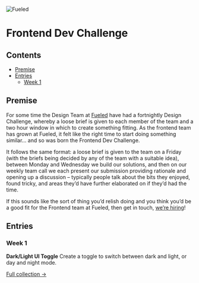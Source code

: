![Fueled](https://fueled.com/assets/images/logo.png)

# Frontend Dev Challenge

## Contents
- [Premise](#premise)
- [Entries](#entries)
  - [Week 1](#week-1)

## Premise

For some time the Design Team at [Fueled](https://fueled.com) have had a fortnightly Design Challenge, whereby a loose brief is given to each member of the team and a two hour window in which to create something fitting. As the frontend team has grown at Fueled, it felt like the right time to start doing something similar… and so was born the Frontend Dev Challenge.

It follows the same format: a loose brief is given to the team on a Friday (with the briefs being decided by any of the team with a suitable idea), between Monday and Wednesday we build our solutions, and then on our weekly team call we each present our submission providing rationale and opening up a discussion – typically people talk about the bits they enjoyed, found tricky, and areas they’d have further elaborated on if they’d had the time.

If this sounds like the sort of thing you’d relish doing and you think you’d be a good fit for the Frontend team at Fueled, then get in touch, [we’re hiring](https://fueled.com/jobs)!

## Entries

### Week 1

**Dark/Light UI Toggle** Create a toggle to switch between dark and light, or day and night mode.

[Full collection →](https://codepen.io/collection/AMojbZ/)
